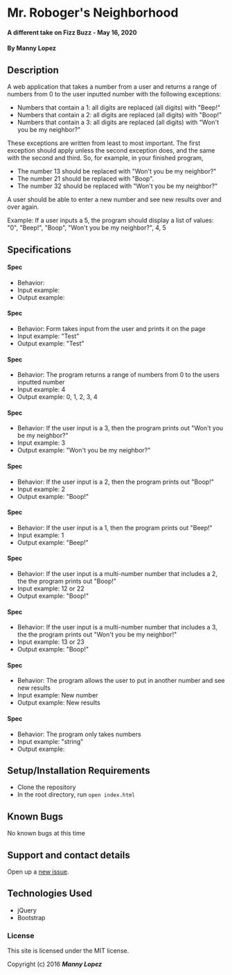 # Mr. Roboger's Neighborhood

#### A different take on Fizz Buzz - May 16, 2020

#### By Manny Lopez

## Description

A web application that takes a number from a user and returns a range of numbers from 0 to the user inputted number with the following exceptions:

- Numbers that contain a 1: all digits are replaced (all digits) with "Beep!"
- Numbers that contain a 2: all digits are replaced (all digits) with "Boop!"
- Numbers that contain a 3: all digits are replaced (all digits) with "Won't you be my neighbor?"

These exceptions are written from least to most important. The first exception should apply unless the second exception does, and the same with the second and third. So, for example, in your finished program,

- The number 13 should be replaced with "Won't you be my neighbor?"
- The number 21 should be replaced with "Boop".
- The number 32 should be replaced with "Won't you be my neighbor?"

A user should be able to enter a new number and see new results over and over again.

Example: If a user inputs a 5, the program should display a list of values: "0", "Beep!", "Boop", "Won't you be my neighbor?", 4, 5

## Specifications

#### Spec 
* Behavior: 
* Input example: 
* Output example: 

#### Spec 
* Behavior: Form takes input from the user and prints it on the page
* Input example: "Test"
* Output example: "Test"

#### Spec 
* Behavior: The program returns a range of numbers from 0 to the users inputted number
* Input example: 4
* Output example: 0, 1, 2, 3, 4

#### Spec 
* Behavior: If the user input is a 3, then the program prints out "Won't you be my neighbor?"
* Input example: 3
* Output example: "Won't you be my neighbor?"

#### Spec 
* Behavior: If the user input is a 2, then the program prints out "Boop!"
* Input example: 2
* Output example: "Boop!"

#### Spec 
* Behavior: If the user input is a 1, then the program prints out "Beep!"
* Input example: 1
* Output example: "Beep!"

#### Spec 
* Behavior: If the user input is a multi-number number that includes a 2, the the program prints out "Boop!"
* Input example: 12 or 22
* Output example: "Boop!"

#### Spec 
* Behavior: If the user input is a multi-number number that includes a 3, the the program prints out "Won't you be my neighbor!"
* Input example: 13 or 23
* Output example: "Boop!"

#### Spec 
* Behavior: The program allows the user to put in another number and see new results
* Input example: New number
* Output example: New results

#### Spec 
* Behavior: The program only takes numbers
* Input example: "string"
* Output example: 


## Setup/Installation Requirements

* Clone the repository
* In the root directory, run `open index.html`

## Known Bugs

No known bugs at this time

## Support and contact details

Open up a [new issue](https://github.com/mannylopez/mr-rogers/issues).

## Technologies Used

* jQuery
* Bootstrap

### License

This site is licensed under the MIT license.

Copyright (c) 2016 **_Manny Lopez_**